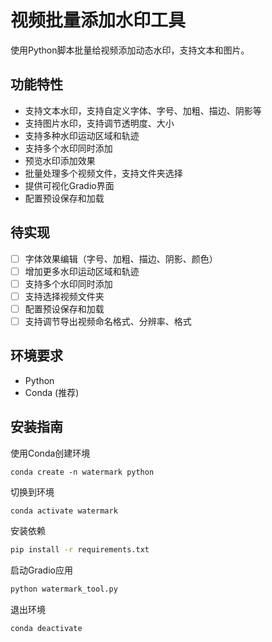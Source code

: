 # 视频批量添加水印工具

使用Python脚本批量给视频添加动态水印，支持文本和图片。

## 功能特性
- 支持文本水印，支持自定义字体、字号、加粗、描边、阴影等
- 支持图片水印，支持调节透明度、大小
- 支持多种水印运动区域和轨迹
- 支持多个水印同时添加
- 预览水印添加效果
- 批量处理多个视频文件，支持文件夹选择
- 提供可视化Gradio界面
- 配置预设保存和加载

## 待实现
- [ ] 字体效果编辑（字号、加粗、描边、阴影、颜色）
- [ ] 增加更多水印运动区域和轨迹
- [ ] 支持多个水印同时添加
- [ ] 支持选择视频文件夹
- [ ] 配置预设保存和加载
- [ ] 支持调节导出视频命名格式、分辨率、格式

## 环境要求
- Python
- Conda (推荐)

## 安装指南
使用Conda创建环境
```
conda create -n watermark python
```
切换到环境
```bash
conda activate watermark
```
安装依赖
```bash
pip install -r requirements.txt
```
启动Gradio应用
```bash
python watermark_tool.py
```
退出环境
```bash
conda deactivate
```
